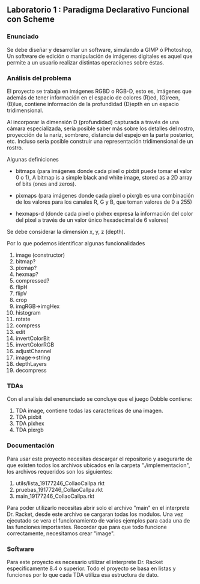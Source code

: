 ## Laboratorio 1 : Paradigma Declarativo Funcional con Scheme

### Enunciado

Se debe diseñar y desarrollar un software, simulando a GIMP ó Photoshop, Un software de edición o manipulación de imágenes digitales es aquel que permite a un usuario realizar distintas operaciones sobre éstas.

### Análisis del problema

El proyecto se trabaja en imágenes RGBD o RGB-D, esto es, imágenes que además de tener información en el espacio de colores (R)ed, (G)reen, (B)lue, contiene información de la profundidad (D)epth en un espacio tridimensional. 

Al incorporar la dimensión D (profundidad) capturada a través de una cámara especializada, sería posible saber más sobre los detalles del rostro, proyección de la nariz, sombrero, distancia del espejo en la parte posterior, etc. Incluso sería posible construir una representación tridimensional de un rostro.

Algunas definiciones

* bitmaps (para imágenes donde cada pixel o pixbit puede tomar el valor  0 o 1), A bitmap is a simple black and white image, stored as a 2D array of bits (ones and zeros).

* pixmaps (para imágenes donde cada pixel o pixrgb es una combinación de los valores para los canales R, G y B, que toman valores de 0 a 255)

* hexmaps-d (donde cada pixel o pixhex expresa la información del color del pixel a través de un valor único hexadecimal de 6 valores) 

Se debe considerar la dimensión x, y, z (depth).
 
Por lo que podemos identificar algunas funcionalidades 

1. image (constructor)                             
2. bitmap? 
3. pixmap? 
4. hexmap? 
5. compressed? 
6. flipH   
7. flipV   
8. crop    
9. imgRGB->imgHex  
1. histogram   
11. rotate    
12. compress    
13. edit    
14. invertColorBit  
15. invertColorRGB  
16. adjustChannel   
17. image->string   
18. depthLayers 
19. decompress


### TDAs

Con el analisis del enenunciado se concluye que el juego Dobble contiene:

1. TDA image, contiene todas las caractericas de una imagen.
2. TDA pixbit
3. TDA pixhex
4. TDA pixrgb

### Documentación

Para usar este proyecto necesitas descargar el repositorio y asegurarte de que existen todos los archivos ubicados en la carpeta "./implementacion", los archivos requeridos son los siguientes:

1. utils/lista_19177246_CollaoCallpa.rkt 
2. pruebas_19177246_CollaoCallpa.rkt 
3. main_19177246_CollaoCallpa.rkt

Para poder utilizarlo necesitas abrir solo el archivo "main" en el interprete Dr. Racket, desde este archivo se cargaran todas los modulos. Una vez ejecutado se vera el funcionamiento de varios ejemplos para cada una de las funciones importantes. Recordar que para que todo funcione correctamente, necesitamos crear "image".


### Software

Para este proyecto es necesario utilizar el interprete Dr. Racket especificamente 8.4 o superior.
Todo el proyecto se basa en listas y funciones por lo que cada TDA utiliza esa estructura de dato.




 


 